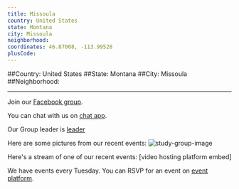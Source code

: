 ```yaml
---
title: Missoula
country: United States
state: Montana
city: Missoula
neighborhood: 
coordinates: 46.87008, -113.99528
plusCode:
---
```


##Country: United States
##State: Montana
##City: Missoula
##Neighborhood: 
*****
Join our [Facebook group](https://www.facebook.com/groups/free.code.camp.missoula).

You can chat with us on [chat app]().

Our Group leader is [leader]()

Here are some pictures from our recent events:
![study-group-image]()

Here's a stream of one of our recent events:
[video hosting platform embed]

We have events every Tuesday. You can RSVP for an event on [event platform]().
